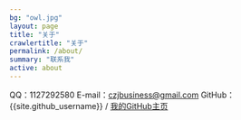 ```yaml
---
bg: "owl.jpg"
layout: page
title: "关于"
crawlertitle: "关于"
permalink: /about/
summary: "联系我"
active: about
---
```

QQ：1127292580
E-mail：czjbusiness@gmail.com
GitHub：{{site.github_username}} / [我的GitHub主页](https://github.com/czj1127292580)

